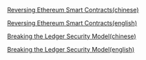 [Reversing Ethereum Smart Contracts(chinese)](https://www.anquanke.com/post/id/101979)

[Reversing Ethereum Smart Contracts(english)](https://arvanaghi.com/blog/reversing-ethereum-smart-contracts/)

[Breaking the Ledger Security Model(chinese)](https://www.anquanke.com/post/id/102076)

[Breaking the Ledger Security Model(english)](https://saleemrashid.com/2018/03/20/breaking-ledger-security-model/)

